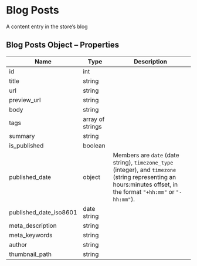 # <span class="jumptarget"> Blog Posts </span>

A content entry in the store’s blog

## <span class="jumptarget"> Blog Posts Object – Properties </span>

| Name | Type | Description |
| --- | --- | --- |
| id | int |  |
| title | string |  |
| url | string |  |
| preview_url | string |  |
| body | string |  |
| tags | array of strings |  |
| summary | string |  |
| is_published | boolean |  |
| published_date | object | Members are `date` (date string), `timezone_type` (integer), and `timezone` (string representing an hours:minutes offset, in the format `"+hh:mm"` or `"-hh:mm"`). |
| published_date_iso8601 | date string |  |
| meta_description | string |  |
| meta_keywords | string |  |
| author | string |  |
| thumbnail_path | string |  |
